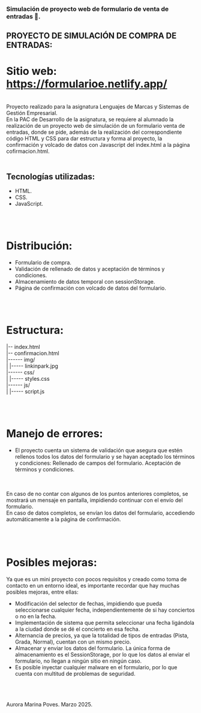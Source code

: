 ### Simulación de proyecto web de formulario de venta de entradas 🎸.

## PROYECTO DE SIMULACIÓN DE COMPRA DE ENTRADAS:

# Sitio web: https://formularioe.netlify.app/

<br>
Proyecto realizado para la asignatura Lenguajes de Marcas y Sistemas de Gestión Empresarial.
<br>
En la PAC de Desarrollo de la asignatura, se requiere al alumnado la realización de un proyecto web de simulación de un formulario venta de entradas, donde se pide, además de la realización del correspondiente código HTML y CSS para dar estructura y forma al proyecto, la confirmación y volcado de datos con Javascript del index.html a la página cofirmacion.html.
<br>
<br>

## Tecnologías utilizadas: 
- HTML.
- CSS.
- JavaScript.
<br>
<br>

# Distribución: 
- Formulario de compra.
- Validación de rellenado de datos y aceptación de términos y condiciones.
- Almacenamiento de datos temporal con sessionStorage.
- Página de confirmación con volcado de datos del formulario.
<br>
<br>

# Estructura:

|-- index.html 
<br>
|-- confirmacion.html
<br>
|------ img/
<br>
|    |----- linkinpark.jpg
<br>
|------ css/
<br>
|    |----- styles.css
<br>
|------ js/
<br>
|    |----- script.js

<br>
<br>

# Manejo de errores:

- El proyecto cuenta un sistema de validación que asegura que estén rellenos todos los datos del formulario y se hayan aceptado los términos y condiciones:
	 Rellenado de campos del formulario.
	   Aceptación de términos y condiciones.
<br>
<br>
En caso de no contar con algunos de los puntos anteriores completos, se mostrará un mensaje en pantalla, impidiendo continuar con el envío del formulario.
<br>
En caso de datos completos, se envían los datos del formulario, accediendo automáticamente a la página de confirmación.

<br>
<br>
<br>
<br>

# Posibles mejoras: 

Ya que es un mini proyecto con pocos requisitos y creado como toma de contacto en un entorno ideal, es importante recordar que hay muchas posibles mejoras, entre ellas:
<br>
- Modificación del selector de fechas, impidiendo que pueda seleccionarse cualquier fecha, independientemente de si hay conciertos o no en la fecha.
- Implementación de sistema que permita seleccionar una fecha ligándola a la ciudad donde se dé el concierto en esa fecha.
- Alternancia de precios, ya que la totalidad de tipos de entradas (Pista, Grada, Normal), cuentan con un mismo precio.
- Almacenar y enviar los datos del formulario. La única forma de almacenamiento es el SessionStorage, por lo que los datos al enviar el formulario, no llegan a ningún sitio en ningún caso.
- Es posible inyectar cualquier malware en el formulario, por lo que cuenta con multitud de problemas de seguridad.

<br>
<br>
<br>
Aurora Marina Poves.  Marzo 2025.
